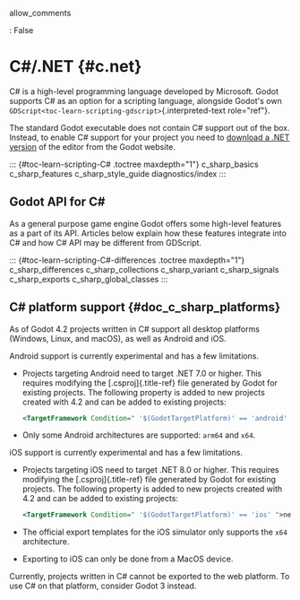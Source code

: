 allow_comments

:   False

# C#/.NET {#c.net}

C# is a high-level programming language developed by Microsoft. Godot
supports C# as an option for a scripting language, alongside Godot\'s
own `GDScript<toc-learn-scripting-gdscript>`{.interpreted-text
role="ref"}.

The standard Godot executable does not contain C# support out of the
box. Instead, to enable C# support for your project you need to
[download a .NET version](https://godotengine.org/download/) of the
editor from the Godot website.

::: {#toc-learn-scripting-C# .toctree maxdepth="1"}
c_sharp_basics c_sharp_features c_sharp_style_guide diagnostics/index
:::

## Godot API for C#

As a general purpose game engine Godot offers some high-level features
as a part of its API. Articles below explain how these features
integrate into C# and how C# API may be different from GDScript.

::: {#toc-learn-scripting-C#-differences .toctree maxdepth="1"}
c_sharp_differences c_sharp_collections c_sharp_variant c_sharp_signals
c_sharp_exports c_sharp_global_classes
:::

## C# platform support {#doc_c_sharp_platforms}

As of Godot 4.2 projects written in C# support all desktop platforms
(Windows, Linux, and macOS), as well as Android and iOS.

Android support is currently experimental and has a few limitations.

- Projects targeting Android need to target .NET 7.0 or higher. This
  requires modifying the [.csproj]{.title-ref} file generated by Godot
  for existing projects. The following property is added to new projects
  created with 4.2 and can be added to existing projects:

  ``` xml
  <TargetFramework Condition=" '$(GodotTargetPlatform)' == 'android' ">net7.0</TargetFramework>
  ```

- Only some Android architectures are supported: `arm64` and `x64`.

iOS support is currently experimental and has a few limitations.

- Projects targeting iOS need to target .NET 8.0 or higher. This
  requires modifying the [.csproj]{.title-ref} file generated by Godot
  for existing projects. The following property is added to new projects
  created with 4.2 and can be added to existing projects:

  ``` xml
  <TargetFramework Condition=" '$(GodotTargetPlatform)' == 'ios' ">net8.0</TargetFramework>
  ```

- The official export templates for the iOS simulator only supports the
  `x64` architecture.

- Exporting to iOS can only be done from a MacOS device.

Currently, projects written in C# cannot be exported to the web
platform. To use C# on that platform, consider Godot 3 instead.
